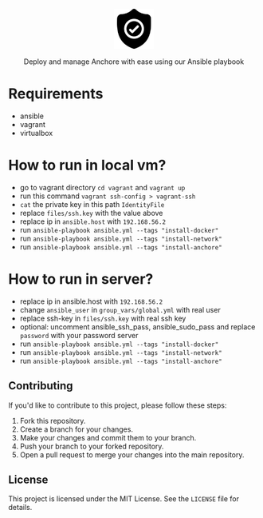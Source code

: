 <p align="center">
  <a href="https://github.com/creatif-studio/ansible-anchore">
    <img alt="ansible-anchore" width="80px" height="80px" src="./assets/logo.png">
  </a>
</p>

<p align="center">
  Deploy and manage Anchore with ease using our Ansible playbook
</p>

# Requirements

- ansible
- vagrant
- virtualbox

# How to run in local vm?

- go to vagrant directory `cd vagrant` and `vagrant up`
- run this command `vagrant ssh-config > vagrant-ssh`
- `cat` the private key in this path `IdentityFile`
- replace `files/ssh.key` with the value above
- replace ip in `ansible.host` with `192.168.56.2`
- run `ansible-playbook ansible.yml --tags "install-docker"`
- run `ansible-playbook ansible.yml --tags "install-network"`
- run `ansible-playbook ansible.yml --tags "install-anchore"`

# How to run in server?

- replace ip in ansible.host with `192.168.56.2`
- change `ansible_user` in `group_vars/global.yml` with real user
- replace ssh-key in `files/ssh.key` with real ssh key
- optional: uncomment ansible_ssh_pass, ansible_sudo_pass and replace `password` with your password server
- run `ansible-playbook ansible.yml --tags "install-docker"`
- run `ansible-playbook ansible.yml --tags "install-network"`
- run `ansible-playbook ansible.yml --tags "install-anchore"`

## Contributing

If you'd like to contribute to this project, please follow these steps:

1.  Fork this repository.
2.  Create a branch for your changes.
3.  Make your changes and commit them to your branch.
4.  Push your branch to your forked repository.
5.  Open a pull request to merge your changes into the main repository.

## License

This project is licensed under the MIT License. See the `LICENSE` file for details.
